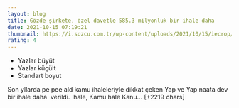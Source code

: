 ```yaml
--- 
layout: blog
title: Gözde şirkete, özel davetle 585.3 milyonluk bir ihale daha
date: 2021-10-15 07:19:21
thumbnail: https://i.sozcu.com.tr/wp-content/uploads/2021/10/15/iecrop/143176_16_9_1634281356-670x371.jpg
rating: 4
---
```

<ul><li>Yazlar büyüt</li><li>Yazlar küçült</li><li>Standart boyut</li></ul>
Son yllarda pe pee ald kamu ihaleleriyle dikkat çeken Yap ve Yap naata dev bir ihale daha  verildi. 
hale, Kamu hale Kanu… [+2219 chars]